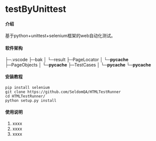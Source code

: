 <!--
 * @Author: jiayb
 * @Date: 2021-09-08 14:43:30
 * @LastEditTime: 2021-09-09 16:56:43
 * @FilePath: \test-by-unittest\README.md
 * @Description: 
-->
# testByUnittest

#### 介绍
基于python+unittest+selenium框架的web自动化测试。

#### 软件架构
├─.vscode
├─bak
│  └─result
├─PageLocator
│  └─__pycache__
├─PageObjects
│  └─__pycache__
├─TestCases
│  └─__pycache__
└─__pycache__


#### 安装教程

```shell
pip install selenium
git clone https://github.com/SeldomQA/HTMLTestRunner
cd HTMLTestRunner/
python setup.py install
```



#### 使用说明

1.  xxxx
2.  xxxx
3.  xxxx



